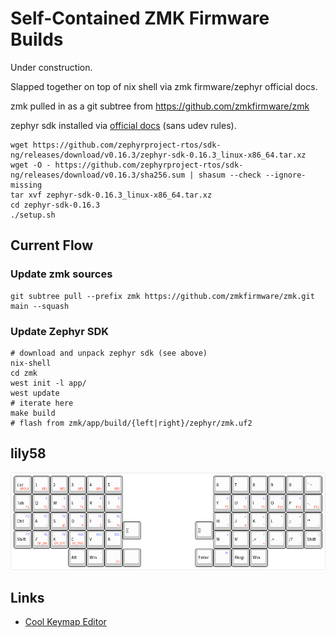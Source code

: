 # Self-Contained ZMK Firmware Builds

Under construction.

Slapped together on top of nix shell via zmk firmware/zephyr official docs.

zmk pulled in as a git subtree from https://github.com/zmkfirmware/zmk

zephyr sdk installed via [official docs](https://docs.zephyrproject.org/3.2.0/develop/getting_started/index.html#install-zephyr-sdk) (sans udev rules).

    wget https://github.com/zephyrproject-rtos/sdk-ng/releases/download/v0.16.3/zephyr-sdk-0.16.3_linux-x86_64.tar.xz
    wget -O - https://github.com/zephyrproject-rtos/sdk-ng/releases/download/v0.16.3/sha256.sum | shasum --check --ignore-missing
    tar xvf zephyr-sdk-0.16.3_linux-x86_64.tar.xz
    cd zephyr-sdk-0.16.3
    ./setup.sh
    
## Current Flow

### Update zmk sources

    git subtree pull --prefix zmk https://github.com/zmkfirmware/zmk.git main --squash

### Update Zephyr SDK

    # download and unpack zephyr sdk (see above)
    nix-shell
    cd zmk
    west init -l app/
    west update
    # iterate here
    make build
    # flash from zmk/app/build/{left|right}/zephyr/zmk.uf2

    
## lily58

![layout](./lily58/lily58.png)

## Links

- [Cool Keymap Editor](https://nickcoutsos.github.io/keymap-editor/)
